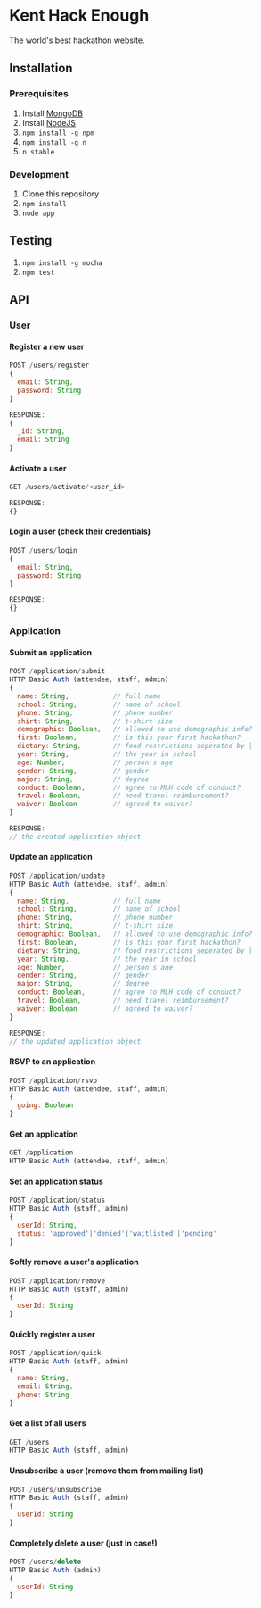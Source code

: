 # Kent Hack Enough
The world's best hackathon website.

## Installation
### Prerequisites
1. Install [MongoDB](http://docs.mongodb.org/manual/installation/)
1. Install [NodeJS](http://nodejs.org/)
1. `npm install -g npm`
1. `npm install -g n`
1. `n stable`

### Development
1. Clone this repository
1. `npm install`
1. `node app`

## Testing
1. `npm install -g mocha`
1. `npm test`

## API

### User
#### Register a new user
```javascript
POST /users/register
{
  email: String,
  password: String
}

RESPONSE:
{
  _id: String,
  email: String
}
```

#### Activate a user
```javascript
GET /users/activate/<user_id>

RESPONSE:
{}
```

#### Login a user (check their credentials)
```javascript
POST /users/login
{
  email: String,
  password: String
}

RESPONSE:
{}
```

####

### Application

#### Submit an application
```javascript
POST /application/submit
HTTP Basic Auth (attendee, staff, admin)
{
  name: String,           // full name
  school: String,         // name of school
  phone: String,          // phone number
  shirt: String,          // t-shirt size
  demographic: Boolean,   // allowed to use demographic info?
  first: Boolean,         // is this your first hackathon?
  dietary: String,        // food restrictions seperated by |
  year: String,           // the year in school
  age: Number,            // person's age
  gender: String,         // gender
  major: String,          // degree
  conduct: Boolean,       // agree to MLH code of conduct?
  travel: Boolean,        // need travel reimbursement?
  waiver: Boolean         // agreed to waiver?
}

RESPONSE:
// the created application object
```

#### Update an application
```javascript
POST /application/update
HTTP Basic Auth (attendee, staff, admin)
{
  name: String,           // full name
  school: String,         // name of school
  phone: String,          // phone number
  shirt: String,          // t-shirt size
  demographic: Boolean,   // allowed to use demographic info?
  first: Boolean,         // is this your first hackathon?
  dietary: String,        // food restrictions seperated by |
  year: String,           // the year in school
  age: Number,            // person's age
  gender: String,         // gender
  major: String,          // degree
  conduct: Boolean,       // agree to MLH code of conduct?
  travel: Boolean,        // need travel reimbursement?
  waiver: Boolean         // agreed to waiver?
}

RESPONSE:
// the updated application object
```

#### RSVP to an application
```javascript
POST /application/rsvp
HTTP Basic Auth (attendee, staff, admin)
{
  going: Boolean
}
```

#### Get an application
```javascript
GET /application
HTTP Basic Auth (attendee, staff, admin)
```

#### Set an application status
```javascript
POST /application/status
HTTP Basic Auth (staff, admin)
{
  userId: String,
  status: 'approved'|'denied'|'waitlisted'|'pending'
}
```

#### Softly remove a user's application
```javascript
POST /application/remove
HTTP Basic Auth (staff, admin)
{
  userId: String
}
```

#### Quickly register a user
```javascript
POST /application/quick
HTTP Basic Auth (staff, admin)
{
  name: String,
  email: String,
  phone: String
}
```

#### Get a list of all users
```javascript
GET /users
HTTP Basic Auth (staff, admin)
```

#### Unsubscribe a user (remove them from mailing list)
```javascript
POST /users/unsubscribe
HTTP Basic Auth (staff, admin)
{
  userId: String
}
```

#### Completely delete a user (just in case!)
```javascript
POST /users/delete
HTTP Basic Auth (admin)
{
  userId: String
}
```